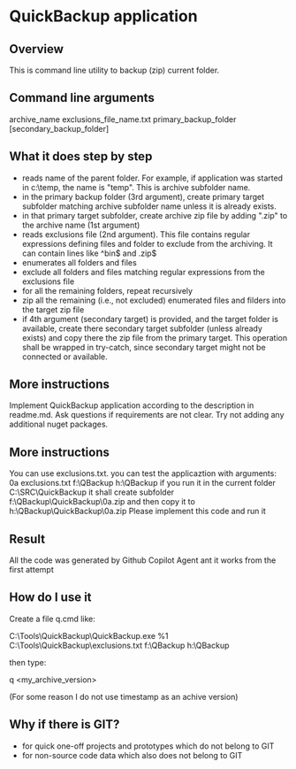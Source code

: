 # QuickBackup application

## Overview 
This is command line utility to backup (zip) current folder.

## Command line arguments 
archive_name exclusions_file_name.txt primary_backup_folder [secondary_backup_folder]

## What it does step by step 
- reads name of the parent folder. For example, if application was started in c:\temp\, the name is "temp". This is archive subfolder name. 
- in the primary backup folder (3rd argument), create primary target subfolder matching archive subfolder name unless it is already exists.
- in that primary target subfolder, create archive zip file by adding ".zip" to the archive name (1st argument)
- reads exclusions file (2nd argument). This file contains regular expressions defining files and folder to exclude from the archiving. It can contain lines like ^bin$ and .zip$
- enumerates all folders and files
- exclude all folders and files matching regular expressions from the exclusions file
- for all the remaining folders, repeat recursively
- zip all the remaining (i.e., not excluded) enumerated files and filders into the target zip file
- if 4th argument (secondary target) is provided, and the target folder is available, create there secondary target subfolder (unless already exists) and copy there the zip file from the primary target. This operation shall be wrapped in try-catch, since secondary target might not be connected or available.

## More instructions
Implement QuickBackup application according to the description in readme.md. Ask questions if requirements are not clear. Try not adding any additional nuget packages. 

## More instructions 
You can use exclusions.txt. you can test the applicaztion with arguments: 0a exclusions.txt f:\QBackup h:\QBackup if you run it in the current folder C:\SRC\QuickBackup it shall create subfolder f:\QBackup\QuickBackup\0a.zip and then copy it to h:\QBackup\QuickBackup\0a.zip
Please implement this code and run it 

## Result 
All the code was generated by Github Copilot Agent ant it works from the first attempt 

## How do I use it 
Create a file q.cmd like: 

C:\Tools\QuickBackup\QuickBackup.exe %1 C:\Tools\QuickBackup\exclusions.txt f:\QBackup h:\QBackup 

then type: 

q <my_archive_version>

(For some reason I do not use timestamp as an achive version)

## Why if there is GIT?

- for quick one-off projects and prototypes which do not belong to GIT
- for non-source code data which also does not belong to GIT



